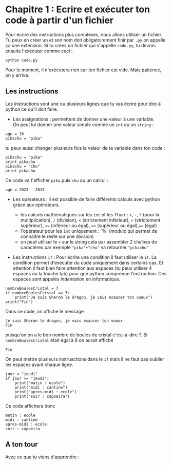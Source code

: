 Chapitre 1 : Ecrire et exécuter ton code à partir d'un fichier
=======

Pour écrire des instructions plus complexes, nous allons utiliser un fichier. 
Tu peux en créer un et son nom doit obligatoirement finir par `.py` on appelle ça une extension.
Si tu crées un fichier qui s'appelle `code.py`, tu devras ensuite l'exécuter comme ceci :
```
python code.py
```
Pour le moment, il n'exécutera rien car ton fichier est vide. Mais patience, on y arrive.

Les instructions
-----------
Les instructions sont une ou plusieurs lignes que tu vas écrire pour dire à python ce qu'il doit faire.

* Les assignations : permettent de donner une valeur à une variable.  
On peut lui donner une valeur simple comme un `int` ou un `string` :
```
age = 10
pikachu = "pika"
```
tu peux aussi changer plusieurs fois la valeur de ta variable dans ton code :
```
pikachu = "pika"
print pikachu
pikachu = "chu"
print pikachu
```
Ce code va t'afficher `pika` puis `chu`
ou un calcul :
```
age = 2023 - 2013
```
* Les opérateurs : il est possible de faire différents calculs avec python grâce aux opérateurs.
  - les calculs mathématiques sur les `int` et les `float` : `+`, `-`, `*` (pour la multiplication), `/` (division), `<` (strictement infèrieur), `>` (strictement supèrieur), `<=` (inférieur ou égal), `=>` (supèrieur ou égal),`==` (égal) 
  - l'opérateur pour les `int` uniquement : `%' (modulo qui permet de connaître le reste sur une division)
  - on peut utiliser le `+` sur le string cela par assembler 2 chaînes de caractères par exemple `"pika"+"chu"` va retourner `"pikachu"`  
  
* Les instructions `if` : Pour écrire une condition il faut utiliser le `if`. La condition permet d'exécuter du code uniquement dans certains cas. Et attention il faut bien faire attention aux espaces (tu peux utiliser 4 espaces ou la touche tab)  pour que python comprenne l'instruction. Ces espaces sont appelés *indentation* en informatique.
```
nombreBoulesCristal = 7
if nombreBoulesCristal == 7:
    print("Je suis Sheron le dragon, je vais exaucer ton voeux")
print("Fin")
```
Dans ce code, on affiche le message 
```
Je suis Sheron le dragon, je vais exaucer ton voeux
Fin
``` 
puisqu'on on a le bon nombre de boules de cristal c'est-à-dire 7. 
Si `nombreBoulesCristal` était égal à 6 on aurait affiché 
```
Fin
``` 
On peut mettre plusieurs instrusctions dans le `if` mais il ne faut pas oublier les espaces avant chaque ligne.
```
jour = "jeudi"
if jour == "jeudi":
    print("matin : ecole")
    print("midi : cantine")
    print("apres-midi : ecole")
    print("soir : capoeira")
```
Ce code affichera donc
```
matin : ecole
midi : cantine
apres-midi : ecole
soir : capoeira
```

A ton tour
-----------
Avec ce que tu viens d'apprendre :


